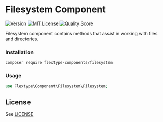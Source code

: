 # Filesystem Component

[![Version](https://img.shields.io/github/release/flextype-components/filesystem.svg?label=version)](https://github.com/flextype-components/filesystem/releases)
[![MIT License](https://img.shields.io/badge/license-MIT-blue.svg)](https://github.com/filesystem/filesystem)
[![Quality Score](https://img.shields.io/scrutinizer/g/flextype-components/filesystem.svg?branch=master)](https://scrutinizer-ci.com/g/flextype-components/filesystem?branch=master)


Filesystem component contains methods that assist in working with files and directories.

### Installation

```
composer require flextype-components/filesystem
```

### Usage

```php
use Flextype\Component\Filesystem\Filesystem;
```


## License
See [LICENSE](https://github.com/flextype-components/filesystem/blob/master/LICENSE)
